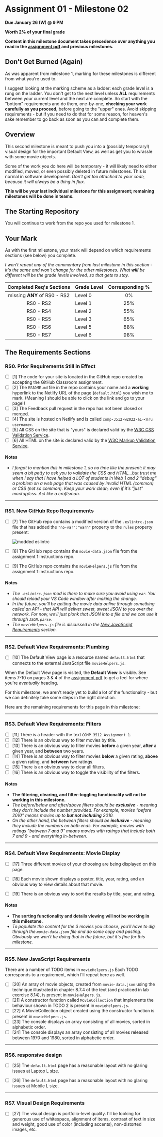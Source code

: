 # Assignment 01 - Milestone 02

**Due January 26 (W) @ 9 PM**

**Worth 2% of your final grade**

**Content in this milestone document takes precedence over anything you read in the [assignment pdf](comp-3512-asg-1-winter-2020-current.pdf) and previous milestones.**

## Don't Get Burned (Again)

As was apparent from milestone 1, marking for these milestones is different from what you're used to.

I suggest looking at the marking scheme as a ladder: each grade level is a rung on the ladder. You don't get to the next level unless **ALL** requirements between your current level and the next are complete. So start with the "bottom" requirements and do them, one-by-one, **checking your work carefully as you proceed**, before going to the "upper" ones. Avoid skipping requirements - but if you need to do that for some reason, for heaven's sake remember to go back as soon as you can and complete them.

## Overview

This second milestone is meant to push you into a (possibly temporary!) visual design for the important Default View, as well as get you to wrassle with some movie objects.

Some of the work you do here will be temporary - it will likely need to either modified, moved, or even possibly deleted in future milestones. This is normal in software development. *Don't get too attached to your code, because it will always be a thing in flux.*

**This will be your last individual milestone for this assignment; remaining milestones will be done in teams.**

## The Starting Repository

You will continue to work from the repo you used for milestone 1.

## Your Mark

As with the first milestone, your mark will depend on which requirements sections (see below) you complete.

_I won't repeat any of the commentary from last milestone in this section - it's the same and won't change for the other milestones. What **will** be different will be the grade levels involved, so that gets to stay._

|   Completed Req's Sections   | Grade Level | Corresponding % |
| :--------------------------: | :---------- | :-------------: |
| missing **ANY** of RS0 - RS2 | Level 0     |       0%        |
|          RS0 - RS2           | Level 1     |       25%       |
|          RS0 - RS4           | Level 2     |       55%       |
|          RS0 - RS5           | Level 3     |       65%       |
|          RS0 - RS6           | Level 5     |       88%       |
|          RS0 - RS7           | Level 6     |       98%       |

## The Requirements Sections

### RS0. Prior Requirements Still in Effect

- [ ] [1] The code for your site is located in the GitHub repo created by accepting the GitHub Classroom assignment.
- [ ] [2] The `README.md` file in the repo contains your name and a **working** hyperlink to the Netlify URL of the page (`default.html`) you wish me to mark. (Meaning I should be able to click on the link and go to your page!)
- [ ] [3] The Feedback pull request in the repo has not been closed or merged. 
- [ ] [4] The site is hosted on Netlify and is called `comp-3512-w2022-a1-<mru username>`.
- [ ] [5] All CSS on the site that is "yours" is declared valid by the [W3C CSS Validation Service](https://jigsaw.w3.org/css-validator/).
- [ ] [6] All HTML on the site is declared valid by the [W3C Markup Validation Service](https://validator.w3.org/).

#### Notes

- _I forgot to mention this in milestone 1, so no time like the present: it may seem a bit petty to ask you to validate the CSS and HTML...but trust me when I say that I have helped a LOT of students in Web 1 and 2 "debug" a problem on a web page that was caused by invalid HTML (common) or CSS (not so common). Keep your work clean, even if it's "just" markup/css. Act like a craftsman._

---

### RS1. New GitHub Repo Requirements

- [ ] [7] The GitHub repo contains a modified version of the `.eslintrc.json` file that has added the `"no-var":"warn"` property to the `rules` property present:

    ![modded eslintrc](images/eslint.png) 

- [ ] [8] The GitHub repo contains the `movie-data.json` file from the assignment 1 instructions repo.

- [ ] [9] The GitHub repo contains the `movieHelpers.js` file from the assignment 1 instructions repo.

#### Notes

- _The `.eslintrc.json` mod is there to make sure you avoid using `var`. You should reload your VS Code window after making the change._
- _In the future, you'll be getting the movie data online through something called an API - that API will deliver sweet, sweet JSON to you over the network. For now, we'll just plonk that JSON into a file and we can use it through `JSON.parse`._
- _The `movieHelpers.js` file is discussed in the [New JavaScript Requirements](#rs5-new-javascript-requirements) section._

---

### RS2. Default View Requirements: Plumbing

- [ ] [10] The Default View page is a resource named `default.html` that connects to the external JavaScript file `movieHelpers.js`.

When the Default View page is visited, the **Default View** is visible. See items 7-10 on pages 3 & 4 of the [assignment pdf](comp-3512-asg-1-winter-2020-current.pdf) to get a feel for where you're _eventually_ heading.   

For this milestone, we aren't ready yet to build a lot of the functionality - but we can definitely take some steps in the right direction.  

Here are the remaining requirements for this page in this milestone:

---

### RS3. Default View Requirements: Filters

- [ ] [11] There is a header with the text `COMP 3512 Assignment 1`.
- [ ] [12] There is an obvious way to filter movies by title.
- [ ] [13] There is an obvious way to filter movies **before** a given year, **after** a given year, and **between** two years.
- [ ] [14] There is an obvious way to filter movies **below** a given rating, **above** a given rating, and **between** two ratings.
- [ ] [15] There is an obvious way to clear all filters.
- [ ] [16] There is an obvious way to toggle the visibility of the filters.

#### Notes

- **The filtering, clearing, and filter-toggling functionality will not be working in this milestone.**
-  _The before/below and after/above filters should be **exclusive** - meaning they don't include the number provided. For example, movies "before 2010" means movies up to **but not including** 2010._
- _On the other hand, the between filters should be **inclusive** - meaning they include the numbers on both ends. For example, movies with ratings "between 7 and 9" means movies with ratings that include both 7 and 9 - and everything in-between._

---

### RS4. Default View Requirements: Movie Display

- [ ] [17] Three different movies of your choosing are being displayed on this page.
- [ ] [18] Each movie shown displays a poster, title, year, rating, and an obvious way to view details about that movie.
- [ ] [19] There is an obvious way to sort the results by title, year, and rating.


#### Notes

- **The sorting functionality and details viewing will not be working in this milestone.**
- _To populate the content for the 3 movies you choose, you'll have to dig through the `movie-data.json` file and do some copy and pasting. Obviously we won't be doing that in the future, but it's fine for this milestone._

---

### RS5. New JavaScript Requirements

There are a number of TODO items in `movieHelpers.js` Each TODO corresponds to a requirement, which I'll repeat here as well.

- [ ] [20] An array of movie objects, created from `movie-data.json` using the technique illustrated in chapter 8.7.4 of the text (and practiced in lab exercise 8.14), is present in `movieHelpers.js`.
- [ ] [21] A constructor function called `MovieCollection` that implements the behaviour shown in TODO 2 is present in `movieHelpers.js`.
- [ ] [22] A MovieCollection object created using the constructor function is present in `movieHelpers.js`.
- [ ] [23] The console displays an array consisting of all movies, sorted in alphabetic order.
- [ ] [24] The console displays an array consisting of all movies released between 1970 and 1980, sorted in alphabetic order.

---


### RS6. responsive design

- [ ] [25] The `default.html` page has a reasonable layout with no glaring issues at Laptop L size.

- [ ] [26] The `default.html` page has a reasonable layout with no glaring issues at Mobile L size.

---

### RS7. Visual Design Requirements

- [ ] [27] The visual design is portfolio-level quality. I'll be looking for generous use of whitespace, alignment of items, contrast of text in size and weight, good use of color (including accents), non-distorted images, etc.
